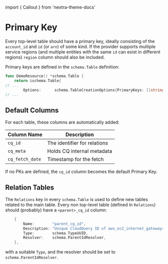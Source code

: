 import { Callout } from 'nextra-theme-docs'

# Primary Key

Every top-level table should have a primary key, ideally consisting of the `account_id` and `id` (or `arn`) of some kind. If the provider supports multiple service regions (and multiple entities with the same `id` can exist in different regions) `region` column should also be included.

Primary keys are defined in the `schema.Table` definition:

```go
func DemoResource() *schema.Table {
    return &schema.Table{
// ...
		Options:      schema.TableCreationOptions{PrimaryKeys: []string{"account_id", "id"}},
// ...
```

## Default Columns

For each table, these columns are automatically added:

| Column Name     | Description                  |
| --------------- | ---------------------------- |
| `cq_id`         | The identifier for relations |
| `cq_meta`       | Holds CQ internal metadata   |
| `cq_fetch_date` | Timestamp for the fetch      |

<Callout type="info">

If no PKs are defined, the `cq_id` column becomes the default Primary Key.

</Callout>

## Relation Tables

The `Relations` key in every `schema.Table` is used to define new tables related to the main table. Every non top-level table (defined in `Relations`) should (probably) have a `<parent>_cq_id` column:

```go
    {
        Name:        "parent_cq_id",
        Description: "Unique CloudQuery ID of aws_ec2_internet_gateways table (FK)",
        Type:        schema.TypeUUID,
        Resolver:    schema.ParentIdResolver,
    },
```

with a suitable `Type`, and the resolver should be set to `schema.ParentIdResolver`.

